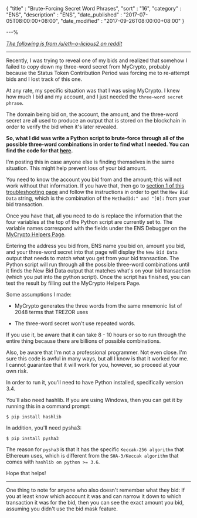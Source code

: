 {
"title"       : "Brute-Forcing Secret Word Phrases",
"sort"        : "16",
"category"    : "ENS",
"description" : "ENS",
"date_published" : "2017-07-05T08:00:00+08:00",
"date_modified"  : "2017-09-26T08:00:00+08:00"
}

---%

*[The following is from /u/eth-o-licious2 on reddit](https://www.reddit.com/r/ethereum/comments/6j8ih6/ens_troubleshooting_if_you_use_mew_and_forgot/)*

----

Recently, I was trying to reveal one of my bids and realized that somehow I failed to copy down my three-word secret from MyCrypto, probably because the Status Token Contribution Period was forcing me to re-attempt bids and I lost track of this one.

At any rate, my specific situation was that I was using MyCrypto. I knew how much I bid and my account, and I just needed the `three-word secret phrase`.

The domain being bid on, the account, the amount, and the three-word secret are all used to produce an output that is stored on the blockchain in order to verify the bid when it's later revealed.

**So, what I did was write a Python script to brute-force through all of the possible three-word combinations in order to find what I needed. You can find the code for that [here](https://pastebin.com/Z4gRicGY).**

I'm posting this in case anyone else is finding themselves in the same situation. This might help prevent loss of your bid amount.

You need to know the account you bid from and the amount; this will not work without that information. If you have that, then go to [section 1 of this troubleshooting page](https://support.mycrypto.com/ens/ens-debugging-a-bad-instruction-reveal.html) and follow the instructions in order to get the `New Bid Data` string, which is the combination of the `MethodId:" and "[0]:` from your bid transaction.

Once you have that, all you need to do is replace the information that the four variables at the top of the Python script are currently set to. The variable names correspond with the fields under the ENS Debugger on the [MyCrypto Helpers Page](https://legacy.mycrypto.com/helpers.html).

Entering the address you bid from, ENS name you bid on, amount you bid, and your three-word secret into that page will display the `New Bid Data` output that needs to match what you get from your bid transaction. The Python script will run through all the possible three-word combinations until it finds the New Bid Data output that matches what's on your bid transaction (which you put into the python script). Once the script has finished, you can test the result by filling out the MyCrypto Helpers Page.

Some assumptions I made:

* MyCrypto generates the three words from the same mnemonic list of 2048 terms that TREZOR uses

* The three-word secret won't use repeated words.

If you use it, be aware that it can take 8 - 10 hours or so to run through the entire thing because there are billions of possible combinations.

Also, be aware that I'm not a professional programmer. Not even close. I'm sure this code is awful in many ways, but all I know is that it worked for me. I cannot guarantee that it will work for you, however, so proceed at your own risk.

In order to run it, you'll need to have Python installed, specifically version 3.4.

You'll also need hashlib. If you are using Windows, then you can get it by running this in a command prompt:

`$ pip install hashlib`

In addition, you'll need pysha3:

`$ pip install pysha3`

The reason for `pysha3` is that it has the specific `Keccak-256 algorithm` that Ethereum uses, which is different from the `SHA-3/Keccak algorithm` that comes with `hashlib on python >= 3.6`.

Hope that helps!

---

One thing to note for anyone who also doesn't remember what they bid: If you at least know which account it was and can narrow it down to which transaction it was for the bid, then you can see the exact amount you bid, assuming you didn't use the bid mask feature.
